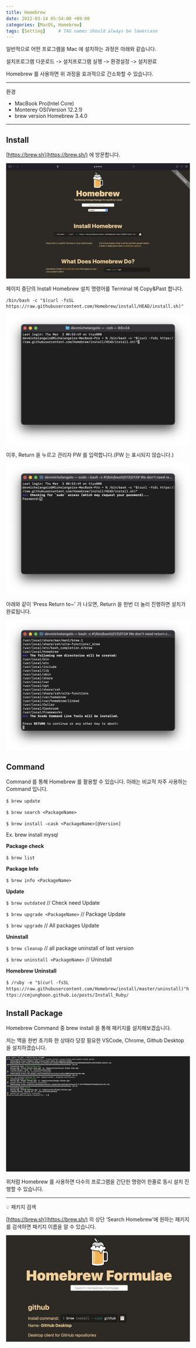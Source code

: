 ```yaml
---
title: Homebrew
date: 2022-03-14 05:54:00 +09:00
categories: [MacOS, Homebrew]
tags: [Setting]     # TAG names should always be lowercase
---
```


일반적으로 어떤 프로그램을 Mac 에 설치하는 과정은 아래와 같습니다.

설치프로그램 다운로드 -> 설치프로그램 실행 -> 환경설정 -> 설치완료

Homebrew 를 사용하면 위 과정을 효과적으로 간소화할 수 있습니다.

---

환경

- MacBook Pro(Intel Core)
- Monterey OS(Version 12.2.1)
- brew version Homebrew 3.4.0

---

## Install

[https://brew.sh](https://brew.sh/) 에 방문합니다.

![0.png](/Post_img/MacOS/Homebrew/0.png)

페이지 중단의 Install Homebrew 설치 명령어를 Terminal 에 Copy&Past 합니다.

```
/bin/bash -c "$(curl -fsSL https://raw.githubusercontent.com/Homebrew/install/HEAD/install.sh)"
```

![1.png](/Post_img/MacOS/Homebrew/1.png)

이후, Return 을 누르고 관리자 PW 를 입력합니다.(PW 는 표시되지 않습니다.)

![2.png](/Post_img/MacOS/Homebrew/2.png)

아래와 같이 ‘Press Return to~’ 가 나오면, Return 을 한번 더 눌러 진행하면 설치가 완료됩니다.

![3.png](/Post_img/MacOS/Homebrew/3.png)

## Command

Command 를 통해 Homebrew 를 활용할 수 있습니다. 아래는 비교적 자주 사용하는 Command 입니다. 

`$ brew update`

`$ brew search <PackageName>`

`$ brew install —cask <PackageName>[@Version]`

   Ex. brew install mysql

**Package check**

`$ brew list`

**Package Info**

`$ brew info <PackageName>`

**Update**

`$ brew outdated` // Check need Update

`$ brew upgrade <PackageName>` // Package Update

`$ brew upgrade` // All packages Update

**Uninstall**

`$ brew cleanup` // all package uninstall of last version

`$ brew uninstall <PackageName>` // Uninstall <PackageName>

**Homebrew Uninstall**

`$ /ruby -e "$(curl -fsSL https://raw.githubusercontent.com/Homebrew/install/master/uninstall)"https://cmjunghoon.github.io/posts/Install_Ruby/`

## Install Package

Homebrew Command 중 brew install <Packagename> 을 통해 패키지를 설치해보겠습니다.

저는 맥을 한번 초기화 한 상태라 당장 필요한 VSCode, Chrome, Github Desktop 을 설치하겠습니다.

![4.png](/Post_img/MacOS/Homebrew/4.png)

위처럼 Homebrew 를 사용하면 다수의 프로그램을 간단한 명령어 한줄로 동시 설치 진행할 수 있습니다.

---

💡 패키지 검색

[https://brew.sh](https://brew.sh/) 의 상단 ‘Search Homebrew’에 원하는 패키지를 검색하면 패키지 이름을 알 수 있습니다.

![5.png](/Post_img/MacOS/Homebrew/5.png)